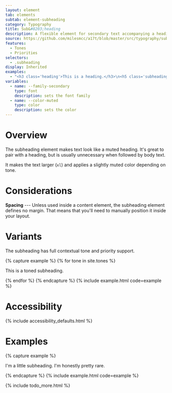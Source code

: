 ```yaml
---
layout: element
tab: elements
subtab: element-subheading
category: Typography
title: Sub&#8203;heading
description: A flexible element for secondary text accompanying a heading
source: https://github.com/milesmcc/a17t/blob/master/src/typography/subheading.css
features:
  - Tones
  - Priorities
selectors:
  - .subheading
display: Inherited
examples:
  - "<h3 class='heading'>This is a heading.</h3>\n<h5 class='subheading'>This is a subheading!</h5>"
variables:
  - name: --family-secondary
    type: font
    description: sets the font family
  - name: --color-muted
    type: color
    description: sets the color
---
```


# Overview

The subheading element makes text look like a muted heading. It's great to pair with a heading, but is usually unnecessary when followed by body text.

It makes the text larger (`xl`) and applies a slightly muted color depending on tone.

# Considerations

**Spacing** --- Unless used inside a content element, the subheading element defines no margin. That means that you'll need to manually position it inside your layout.

# Variants

The subheading has full contextual tone and priority support.

{% capture example %}
{% for tone in site.tones %}
<p class="subheading ~{{tone}} !low">This is a toned subheading.</p>
{% endfor %}
{% endcapture %}
{% include example.html code=example %}

# Accessibility

{% include accessibility_defaults.html %}

# Examples

{% capture example %}
<p class="subheading">I'm a little subheading. I'm honestly pretty rare.</p>
{% endcapture %}
{% include example.html code=example %}

{% include todo_more.html %}